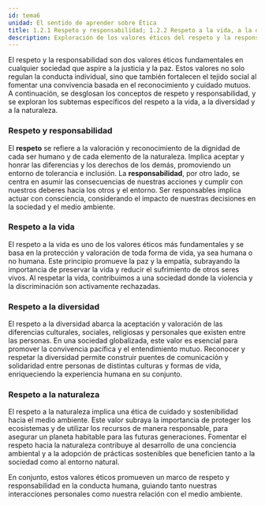 ```yaml
---
id: tema6
unidad: El sentido de aprender sobre Ética
title: 1.2.1 Respeto y responsabilidad; 1.2.2 Respeto a la vida, a la diversidad y a la naturaleza
description: Exploración de los valores éticos del respeto y la responsabilidad, abarcando el respeto a la vida, la diversidad y la naturaleza como componentes esenciales de una convivencia ética y armónica.
---
```


El respeto y la responsabilidad son dos valores éticos fundamentales en cualquier sociedad que aspire a la justicia y la paz. Estos valores no solo regulan la conducta individual, sino que también fortalecen el tejido social al fomentar una convivencia basada en el reconocimiento y cuidado mutuos. A continuación, se desglosan los conceptos de respeto y responsabilidad, y se exploran los subtemas específicos del respeto a la vida, a la diversidad y a la naturaleza.

### Respeto y responsabilidad
El **respeto** se refiere a la valoración y reconocimiento de la dignidad de cada ser humano y de cada elemento de la naturaleza. Implica aceptar y honrar las diferencias y los derechos de los demás, promoviendo un entorno de tolerancia e inclusión. La **responsabilidad**, por otro lado, se centra en asumir las consecuencias de nuestras acciones y cumplir con nuestros deberes hacia los otros y el entorno. Ser responsables implica actuar con consciencia, considerando el impacto de nuestras decisiones en la sociedad y el medio ambiente.

### Respeto a la vida
El respeto a la vida es uno de los valores éticos más fundamentales y se basa en la protección y valoración de toda forma de vida, ya sea humana o no humana. Este principio promueve la paz y la empatía, subrayando la importancia de preservar la vida y reducir el sufrimiento de otros seres vivos. Al respetar la vida, contribuimos a una sociedad donde la violencia y la discriminación son activamente rechazadas.

### Respeto a la diversidad
El respeto a la diversidad abarca la aceptación y valoración de las diferencias culturales, sociales, religiosas y personales que existen entre las personas. En una sociedad globalizada, este valor es esencial para promover la convivencia pacífica y el entendimiento mutuo. Reconocer y respetar la diversidad permite construir puentes de comunicación y solidaridad entre personas de distintas culturas y formas de vida, enriqueciendo la experiencia humana en su conjunto.

### Respeto a la naturaleza
El respeto a la naturaleza implica una ética de cuidado y sostenibilidad hacia el medio ambiente. Este valor subraya la importancia de proteger los ecosistemas y de utilizar los recursos de manera responsable, para asegurar un planeta habitable para las futuras generaciones. Fomentar el respeto hacia la naturaleza contribuye al desarrollo de una conciencia ambiental y a la adopción de prácticas sostenibles que beneficien tanto a la sociedad como al entorno natural.

En conjunto, estos valores éticos promueven un marco de respeto y responsabilidad en la conducta humana, guiando tanto nuestras interacciones personales como nuestra relación con el medio ambiente.